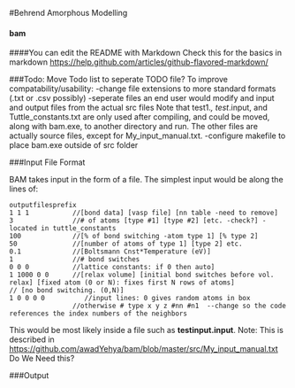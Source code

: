 #Behrend Amorphous Modelling
#### bam

####You can edit the README with Markdown 
Check this for the basics in markdown https://help.github.com/articles/github-flavored-markdown/

###Todo:
Move Todo list to seperate TODO file?
To improve compatability/usability:
   -change file extensions to more standard formats (.txt or .csv possibly)
   -seperate files an end user would modify and input and output files from the actual src files
    Note that test1.*, test*.input, and Tuttle_constants.txt are only used after compiling, and could be moved, along with bam.exe, to another directory and run. The other files are actually source files, except for My_input_manual.txt.
   -configure makefile to place bam.exe outside of src folder
      
###Input File Format

BAM takes input in the form of a file. The simplest input would be along the lines of:
```text
outputfilesprefix
1 1 1           //[bond data] [vasp file] [nn table -need to remove]
3               //# of atoms [type #1] [type #2] [etc. -check?] -located in tuttle_constants
100             //[% of bond switching -atom type 1] [% type 2]
50              //[number of atoms of type 1] [type 2] etc.
0.1             //[Boltsmann Cnst*Temperature (eV)]
1               //# bond switches           
0 0 0           //lattice constants: if 0 then auto]
1 1000 0 0      //[relax volume] [initial bond switches before vol. relax] [fixed atom (0 or N): fixes first N rows of atoms]                   // [no bond switching. (0,N)]
1 0 0 0 0          //input lines: 0 gives random atoms in box
                //otherwise # type x y z #nn #n1  --change so the code references the index numbers of the neighbors
```

This would be most likely inside a file such as **testinput.input**.
Note: This is described in https://github.com/awadYehya/bam/blob/master/src/My_input_manual.txt
Do We Need this?

###Output

